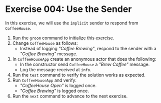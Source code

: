 # Exercise 004: Use the Sender

In this exercise, we will use the `implicit` sender to respond from `CoffeeHouse`.

1. Run the `groom` command to initialize this exercise.
2. Change `CoffeeHouse` as follows:
    - Instead of logging *"Coffee Brewing"*, respond to the sender with a *"Coffee Brewing"* message.
3. In `CoffeeHouseApp` create an anonymous actor that does the following:
    - In the constructor send `CoffeeHouse` a *"Brew Coffee"* message.
    - Log the message received at `info`.
4. Run the `test` command to verify the solution works as expected.
5. Run `CoffeeHouseApp` and verify:
    - *"CoffeeHouse Open"* is logged once.
    - *"Coffee Brewing"* is logged once.
6. Run the `next` command to advance to the next exercise.
